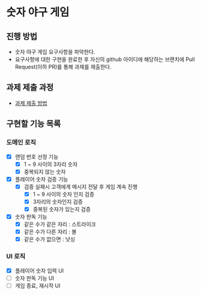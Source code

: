 # 숫자 야구 게임
## 진행 방법
* 숫자 야구 게임 요구사항을 파악한다.
* 요구사항에 대한 구현을 완료한 후 자신의 github 아이디에 해당하는 브랜치에 Pull Request(이하 PR)를 통해 과제를 제출한다.

## 과제 제출 과정
* [과제 제출 방법](https://github.com/next-step/nextstep-docs/tree/master/precourse)

## 구현할 기능 목록
### 도메인 로직
- [x] 랜덤 번호 선정 기능
  - [x] 1 ~ 9 사이의 3자리 숫자 
  - [x] 중복되지 않는 숫자
- [x] 플레이어 숫자 검증 기능
  - [x] 검증 실패시 고객에게 메시지 전달 후 게임 계속 진행 
    - [x] 1 ~ 9 사이의 숫자 인지 검증
    - [x] 3자리의 숫자인지 검증
    - [x] 중복된 숫자가 있는지 검증
- [x] 숫자 판독 기능
  - [x] 같은 수가 같은 자리 : 스트라이크
  - [x] 같은 수가 다른 자리 : 볼
  - [x] 같은 수가 없으면 : 낫싱

### UI 로직
- [x] 플레이어 숫자 입력 UI
- [ ] 숫자 판독 기능 UI
- [ ] 게임 종료, 재시작 UI
